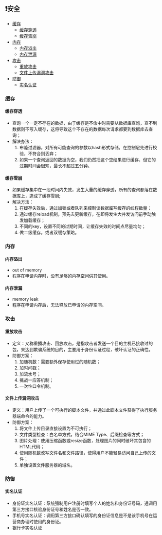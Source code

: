 ## ❗安全


  * [缓存](#缓存)
    * [缓存穿透](#缓存穿透)
    * [缓存雪崩](#缓存雪崩)
  * [内存](#内存)
    * [内存溢出](#内存溢出)
    * [内存泄漏](#内存泄漏)
  * [攻击](#攻击)
    * [重放攻击](#重放攻击)
    * [文件上传漏洞攻击](#文件上传漏洞攻击)
  * [防御](#防御)
    * [实名认证](#实名认证)
    

### 缓存
#### 缓存穿透
+ 查询一个一定不存在的数据，由于缓存是不命中时需要从数据库查询，查不到数据则不写入缓存，这将导致这个不存在的数据每次请求都要到数据库去查询；
+ 解决办法：
  1) 布隆过滤器，对所有可能查询的参数以hash形式存储，在控制层先进行校验，不符合则丢弃；
  2) 如果一个查询返回的数据为空，我们仍然把这个空结果进行缓存，但它的过期时间会很短，最长不超过五分钟。
  
#### 缓存雪崩
+ 如果缓存集中在一段时间内失效，发生大量的缓存穿透，所有的查询都落在数据库上，造成了缓存雪崩;
+ 解决方法：
  1) 在缓存失效后，通过加锁或者队列来控制读数据库写缓存的线程数量；
  2) 通过缓存reload机制，预先去更新缓存，在即将发生大并发访问前手动触发加载缓存；
  3) 不同的key，设置不同的过期时间，让缓存失效的时间点尽量均匀；
  4) 做二级缓存，或者双缓存策略。

### 内存
#### 内存溢出
+ out of memory
+ 程序在申请内存时，没有足够的内存空间供其使用。

#### 内存泄漏
+ memory leak
+ 程序在申请内存后，无法释放已申请的内存空间。

### 攻击
#### 重放攻击
+ 定义：又称重播攻击、回放攻击，是指攻击者发送一个目的主机已接收过的包，来达到欺骗系统的目的，主要用于身份认证过程，破坏认证的正确性。
+ 防御方案：
  1) 加随机数：需要额外保存使用过的随机数；
  2) 加时间戳；
  3) 加流水号；
  4) 挑战一应答机制；
  5) 一次性口令机制。
  
#### 文件上传漏洞攻击
+ 定义：用户上传了一个可执行的脚本文件，并通过此脚本文件获得了执行服务器端命令的能力。
+ 防御方案：
  1) 将文件上传目录直接设置为不可执行；
  2) 文件类型检查：白名单方式，结合MIME Type、后缀检查等方式；
  3) 图片处理：使用压缩函数或resize函数，处理图片的同时破坏其包含的HTML代码；
  4) 使用随机数改写文件名和文件路径，使得用户不能轻易访问自己上传的文件；
  5) 单独设置文件服务器的域名。
  
### 防御  
#### 实名认证
+ 身份证实名认证：系统强制用户注册时填写个人的姓名和身份证号码，通调用第三方接口核验身份证号和姓名是否一致。
+ 手机号实名认证：调用第三方接口确认填写的身份证信息是不是该手机号在运营商办理时使用的身份证。
+ 银行卡实名认证

